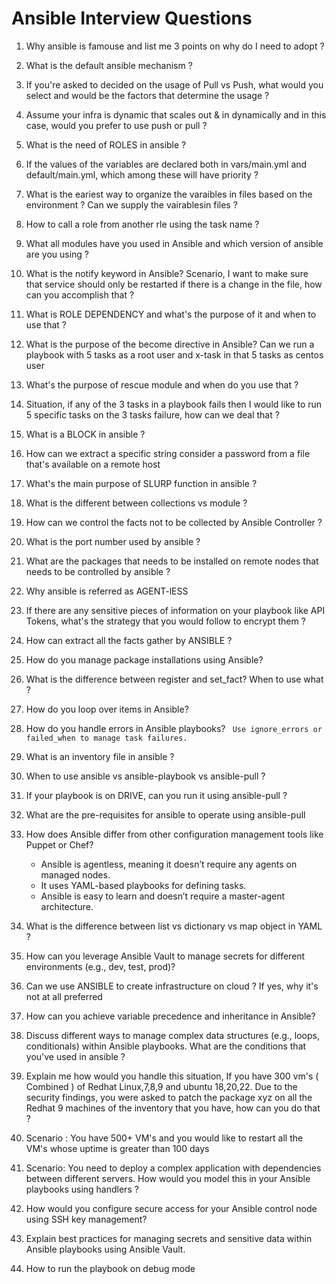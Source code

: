 # Ansible Interview Questions

1) Why ansible is famouse and list me 3 points on why do I need to adopt ?

2) What is the default ansible mechanism ?

3) If you're asked to decided on the usage of Pull vs Push, what would you select and would be the factors that determine the usage ?

4) Assume your infra is dynamic that scales out & in dynamically and in this case, would you prefer to use push or pull ?

5) What is the need of ROLES in ansible ?

6) If the values of the variables are declared both in vars/main.yml and default/main.yml, which among these will have priority ?

7) What is the eariest way to organize the varaibles in files based on the environment ? Can we supply the vairablesin files ?

8) How to call a role from another rle using the task name ?

9) What all modules have you used in Ansible and which version of ansible are you using ?

10) What is the notify keyword in Ansible? Scenario, I want to make sure that service should only be restarted if there is a change in the file, how can you accomplish that ?

11) What is ROLE DEPENDENCY and what's the purpose of it and when to use that ?

12) What is the purpose of the become directive in Ansible? Can we run a playbook with 5 tasks as a root user and x-task in that 5 tasks as centos user 

13) What's the purpose of rescue module and when do you use that ?

14) Situation, if any of the 3 tasks in a playbook fails then I would like to run 5 specific tasks on the 3 tasks failure, how can we deal that ?

15) What is a BLOCK in ansible ?

16) How can we extract a specific string consider a password from a file that's available on a remote host 

17) What's the main purpose of SLURP function in ansible ?

18) What is the different between collections vs module ?

19) How can we control the facts not to be collected by Ansible Controller ?

20) What is the port number used by ansible ?

21) What are the packages that needs to be installed on remote nodes that needs to be controlled by ansible ?

22) Why ansible is referred as AGENT-lESS

23) If there are any sensitive pieces of information on your playbook like API Tokens, what's the strategy that you would follow to encrypt them ?

24) How can extract all the facts gather by ANSIBLE ?

25) How do you manage package installations using Ansible?

26) What is the difference between register and set_fact? When to use what ?

27) How do you loop over items in Ansible? 

28) How do you handle errors in Ansible playbooks? 
    ``` Use ignore_errors or failed_when to manage task failures.```

29) What is an inventory file in ansible ?

30) When to use ansible vs ansible-playbook vs ansible-pull ?

31) If your playbook is on DRIVE, can you run it using ansible-pull ?

32) What are the pre-requisites for ansible to operate using ansible-pull 

33) How does Ansible differ from other configuration management tools like Puppet or Chef?

    * Ansible is agentless, meaning it doesn’t require any agents on managed nodes.
    * It uses YAML-based playbooks for defining tasks.
    * Ansible is easy to learn and doesn’t require a master-agent architecture.

34) What is the difference between list vs dictionary vs map object in YAML ?

35) How can you leverage Ansible Vault to manage secrets for different environments (e.g., dev, test, prod)?

36) Can we use ANSIBLE to create infrastructure on cloud ? If yes, why it's not at all preferred

37) How can you achieve variable precedence and inheritance in Ansible?

38) Discuss different ways to manage complex data structures (e.g., loops, conditionals) within Ansible playbooks. What are the conditions that you've used in ansible ?

39) Explain me how would you handle this situation, If you have 300 vm's ( Combined ) of Redhat Linux,7,8,9 and ubuntu 18,20,22. Due to the security findings, you were asked to patch the package xyz on all the Redhat 9 machines of the inventory that you have, how can you do that ?

40) Scenario : You have 500+ VM's and you would like to restart all the VM's whose uptime is greater than 100 days

41) Scenario: You need to deploy a complex application with dependencies between different servers. How would you model this in your Ansible playbooks using handlers ?

42) How would you configure secure access for your Ansible control node using SSH key management?

43) Explain best practices for managing secrets and sensitive data within Ansible playbooks using Ansible Vault.

44) How to run the playbook on debug mode 



